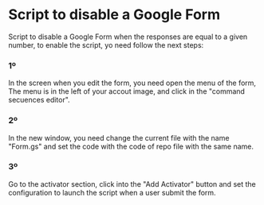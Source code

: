 # Script to disable a Google Form
Script to disable a Google Form when the responses are equal to a given number, 
to enable the script, yo need follow the next steps:

### 1º
In the screen when you edit the form, you need open the menu of the form, 
The menu is in the left of your accout image, and click in the "command 
secuences editor". 

### 2º
In the new window, you need change the current file with the name "Form.gs" and 
set the code with the code of repo file with the same name.

### 3º
Go to the activator section, click into the "Add Activator" button and set the configuration
to launch the script when a user submit the form.
